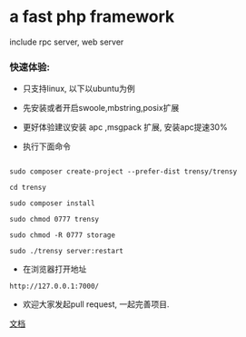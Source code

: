 # a fast php framework

 include rpc server, web server

### 快速体验:

* 只支持linux, 以下以ubuntu为例

* 先安装或者开启swoole,mbstring,posix扩展

* 更好体验建议安装 apc ,msgpack 扩展, 安装apc提速30%

* 执行下面命令

```

sudo composer create-project --prefer-dist trensy/trensy

cd trensy

sudo composer install

sudo chmod 0777 trensy

sudo chmod -R 0777 storage

sudo ./trensy server:restart
```

* 在浏览器打开地址

``
http://127.0.0.1:7000/
``


* 欢迎大家发起pull request, 一起完善项目.

[文档](doc/index.md)